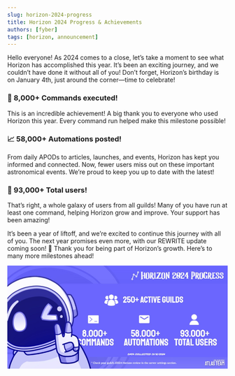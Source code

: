 ```yaml
---
slug: horizon-2024-progress
title: Horizon 2024 Progress & Achievements
authors: [fyber]
tags: [horizon, announcement]
---
```


Hello everyone! As 2024 comes to a close, let’s take a moment to see what Horizon has accomplished this year. It’s been an exciting journey, and we couldn’t have done it without all of you! Don’t forget, Horizon’s birthday is on January 4th, just around the corner—time to celebrate!

### **:tada:  8,000+ Commands executed!** 
This is an incredible achievement! A big thank you to everyone who used Horizon this year. Every command run helped make this milestone possible!

### **📈  58,000+ Automations posted!** 
From daily APODs to articles, launches, and events, Horizon has kept you informed and connected. Now, fewer users miss out on these important astronomical events. We’re proud to keep you up to date with the latest!

### **:loudspeaker: 93,000+ Total users!** 
That’s right, a whole galaxy of users from all guilds! Many of you have run at least one command, helping Horizon grow and improve. Your support has been amazing!

It’s been a year of liftoff, and we’re excited to continue this journey with all of you. The next year promises even more, with our REWRITE update coming soon! 🚀
Thank you for being part of Horizon’s growth. Here’s to many more milestones ahead!

![stats-image](https://github.com/atlasfyber/atlas-images/blob/main/hrz_2024progress_atlas.jpg?raw=true)
